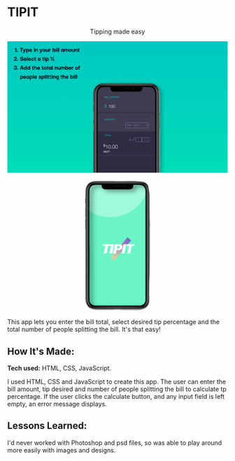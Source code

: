 # TIPIT
<p align="center">
   Tipping made easy
    </p>

![tip it preview](https://github.com/gabrielacepeda/Tip-It/blob/master/screenshot.png)
<p align="center">
    <img width=30% src="assets/screen.png">
    </p>

  
This app lets you enter the bill total, select desired tip percentage and the total number of people splitting the bill. It's that easy!

## How It's Made:

**Tech used:** HTML, CSS, JavaScript.

I used HTML, CSS and JavaScript to create this app. The user can enter the bill amount, tip desired and number of people splitting the bill to calculate tp percentage. If the user clicks the calculate button, and any input field is left empty, an error message displays.


## Lessons Learned:

I'd never worked with Photoshop and psd files, so was able to play around more easily with images and designs.
